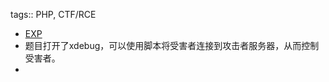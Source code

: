 tags:: PHP, CTF/RCE

- [EXP](https://github.com/vulhub/vulhub/blob/master/php/xdebug-rce/exp.py)
- 题目打开了xdebug，可以使用脚本将受害者连接到攻击者服务器，从而控制受害者。
-